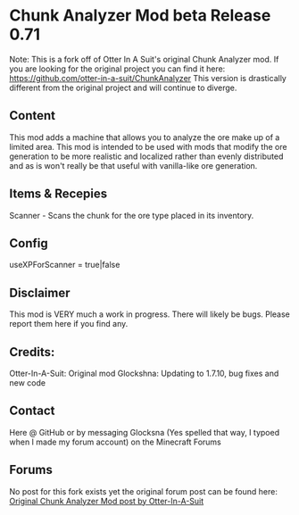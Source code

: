 Chunk Analyzer Mod beta Release 0.71
=======
Note: This is a fork off of Otter In A Suit's original Chunk Analyzer mod. If you are looking for the original project you can find it here: https://github.com/otter-in-a-suit/ChunkAnalyzer 
This version is drastically different from the original project and will continue to diverge.

Content
-----------
This mod adds a machine that allows you to analyze the ore make up of a limited area. 
This mod is intended to be used with mods that modify the ore generation to be more realistic and localized rather than evenly distributed and as is won't really be that useful with vanilla-like ore generation.

Items & Recepies
-----------

Scanner - Scans the chunk for the ore type placed in its inventory.

Config
-----------
useXPForScanner = true|false 

Disclaimer
-----------
This mod is VERY much a work in progress. There will likely be bugs. Please report them here if you find any.


Credits:
-----------
Otter-In-A-Suit: Original mod
Glockshna: Updating to 1.7.10, bug fixes and new code

Contact
-----------
Here @ GitHub or by messaging Glocksna (Yes spelled that way, I typoed when I made my forum account) on the Minecraft Forums

Forums
-----------
No post for this fork exists yet the original forum post can be found here:
[Original Chunk Analyzer Mod post by Otter-In-A-Suit](http://bit.ly/1nlBEz3)
